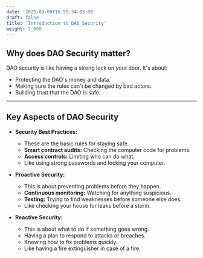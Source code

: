 ```yaml
---
date: '2025-03-09T16:55:34-03:00'
draft: false
title: 'Introduction to DAO Security'
weight: 7_000
---
```


## Why does DAO Security matter?

DAO security is like having a strong lock on your door. It's about:

* Protecting the DAO's money and data.
* Making sure the rules can't be changed by bad actors.
* Building trust that the DAO is safe.

---

## Key Aspects of DAO Security

* **Security Best Practices:**
    * These are the basic rules for staying safe.
    * **Smart contract audits:** Checking the computer code for problems.
    * **Access controls:** Limiting who can do what.
    * Like using strong passwords and locking your computer.

* **Proactive Security:**
    * This is about preventing problems before they happen.
    * **Continuous monitoring:** Watching for anything suspicious.
    * **Testing:** Trying to find weaknesses before someone else does.
    * Like checking your house for leaks before a storm.

* **Reactive Security:**
    * This is about what to do if something goes wrong.
    * Having a plan to respond to attacks or breaches.
    * Knowing how to fix problems quickly.
    * Like having a fire extinguisher in case of a fire.


